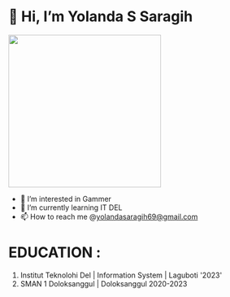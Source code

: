 # 👋 Hi, I’m Yolanda S Saragih
<img src="https://markey.id/wp-content/uploads/2019/01/20190107-002.jpg" width="300px">

- 👀 I’m interested in Gammer
- 🌱 I’m currently learning IT DEL
- 📫 How to reach me @yolandasaragih69@gmail.com
# EDUCATION :
1. Institut Teknolohi Del | Information System | Laguboti '2023'
2. SMAN 1 Doloksanggul | Doloksanggul 2020-2023

<!---
YolandaSSaragih/YolandaSSaragih is a ✨ special ✨ repository because its `README.md` (this file) appears on your GitHub profile.
You can click the Preview link to take a look at your changes.
--->
